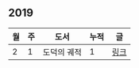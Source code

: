 ## 2019

| 월 | 주 | 도서 | 누적 | 글 |
|---|---|---|---|---|
| 2 | 1 | 도덕의 궤적 | 1 | [링크](./book_reviews/도덕의_궤적.md) |
